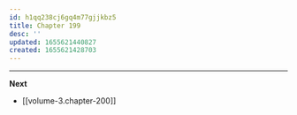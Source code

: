 ```yaml
---
id: h1qq238cj6gq4m77gjjkbz5
title: Chapter 199
desc: ''
updated: 1655621440827
created: 1655621428703
---
```




____

**Next**
* [[volume-3.chapter-200]]
